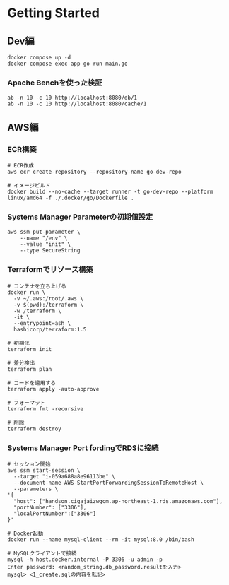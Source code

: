 # Getting Started

## Dev編
```shell
docker compose up -d
docker compose exec app go run main.go
```
### Apache Benchを使った検証

```shell
ab -n 10 -c 10 http://localhost:8080/db/1
ab -n 10 -c 10 http://localhost:8080/cache/1
```

## AWS編

### ECR構築
```shell:
# ECR作成
aws ecr create-repository --repository-name go-dev-repo

# イメージビルド
docker build --no-cache --target runner -t go-dev-repo --platform linux/amd64 -f ./.docker/go/Dockerfile .
```

### Systems Manager Parameterの初期値設定

```shell
aws ssm put-parameter \
    --name "/env" \
    --value "init" \
    --type SecureString
```

### Terraformでリソース構築

```shell
# コンテナを立ち上げる
docker run \
  -v ~/.aws:/root/.aws \
  -v $(pwd):/terraform \
  -w /terraform \
  -it \
  --entrypoint=ash \
  hashicorp/terraform:1.5

# 初期化
terraform init

# 差分検出
terraform plan

# コードを適用する
terraform apply -auto-approve

# フォーマット
terraform fmt -recursive

# 削除
terraform destroy
```

### Systems Manager Port fordingでRDSに接続

```shell
# セッション開始
aws ssm start-session \
  --target "i-059a688a8e96113be" \
  --document-name AWS-StartPortForwardingSessionToRemoteHost \
  --parameters \
'{
  "host": ["handson.cigajaizwgcm.ap-northeast-1.rds.amazonaws.com"],
  "portNumber": ["3306"],
  "localPortNumber":["3306"]
}'
```

```shell
# Docker起動
docker run --name mysql-client --rm -it mysql:8.0 /bin/bash

# MySQLクライアントで接続
mysql -h host.docker.internal -P 3306 -u admin -p
Enter password: <random_string.db_password.resultを入力>
mysql> <1_create.sqlの内容を転記>
```